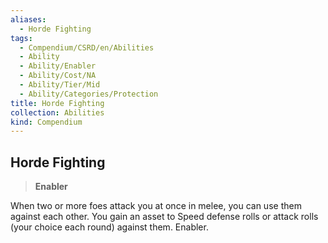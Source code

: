 ```yaml
---
aliases:
  - Horde Fighting
tags:
  - Compendium/CSRD/en/Abilities
  - Ability
  - Ability/Enabler
  - Ability/Cost/NA
  - Ability/Tier/Mid
  - Ability/Categories/Protection
title: Horde Fighting
collection: Abilities
kind: Compendium
---
```

## Horde Fighting  
>**Enabler**
  
When two or more foes attack you at once in melee, you can use them against each other. You gain an asset to Speed defense rolls or attack rolls (your choice each round) against them. Enabler.